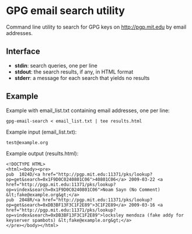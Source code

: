 GPG email search utility
========================

Command line utility to search for GPG keys on http://pgp.mit.edu by email addresses.

Interface
---------

* **stdin**: search queries, one per line
* **stdout**: the search results, if any, in HTML format
* **stderr**: a message for each search that yields no results

Example
-------
Example with email_list.txt containing email addresses, one per line:

    gpg-email-search < email_list.txt | tee results.html

Example input (email_list.txt):

    test@example.org

Example output (results.html):

    <!DOCTYPE HTML>
    <html><body><pre>
    pub  1024D/<a href="http://pgp.mit.edu:11371/pks/lookup?op=get&search=0x1F9D0C0240801C06">40801C06</a> 2009-03-22 <a href="http://pgp.mit.edu:11371/pks/lookup?op=vindex&search=0x1F9D0C0240801C06">Noam Sayn (No Comment) &lt;fake@example.org&gt;</a>
    pub  2048R/<a href="http://pgp.mit.edu:11371/pks/lookup?op=get&search=0xDB3BF13F3C1F2E89">3C1F2E89</a> 2009-03-16 <a href="http://pgp.mit.edu:11371/pks/lookup?op=vindex&search=0xDB3BF13F3C1F2E89">locksley mendoza (fake addy for keyserver spambots) &lt;fake@example.org&gt;</a>
    </pre></body></html>
